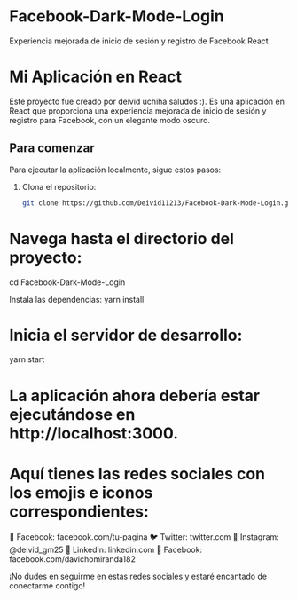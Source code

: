 # Facebook-Dark-Mode-Login
Experiencia mejorada de inicio de sesión y registro de Facebook React

# Mi Aplicación en React

Este proyecto fue creado por deivid uchiha saludos :). Es una aplicación en React que proporciona una experiencia mejorada de inicio de sesión y registro para Facebook, con un elegante modo oscuro.

## Para comenzar

Para ejecutar la aplicación localmente, sigue estos pasos:

1. Clona el repositorio:

   ```bash
   git clone https://github.com/Deivid11213/Facebook-Dark-Mode-Login.git

# Navega hasta el directorio del proyecto:
cd Facebook-Dark-Mode-Login

Instala las dependencias:
yarn install

# Inicia el servidor de desarrollo:
yarn start

# La aplicación ahora debería estar ejecutándose en http://localhost:3000.

# Aquí tienes las redes sociales con los emojis e iconos correspondientes:

📘 Facebook: facebook.com/tu-pagina
🐦 Twitter: twitter.com
📸 Instagram: @deivid_gm25
💼 LinkedIn: linkedin.com
📘 Facebook: facebook.com/davichomiranda182

¡No dudes en seguirme en estas redes sociales y estaré encantado de conectarme contigo!

